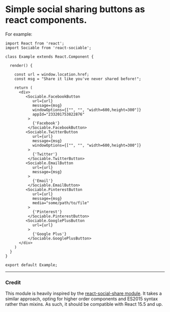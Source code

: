 # Simple social sharing buttons as react components.

For example:

```
import React from 'react';
import Sociable from 'react-sociable';

class Example extends React.Component {

  render() {

    const url = window.location.href;
    const msg = "Share it like you've never shared before!";

    return (
      <div>
         <Sociable.FacebookButton
            url={url}
            message={msg}
            windowOptions={["", "", "width=600,height=300"]}
            appId="233201753822876"
          >
            {'Facebook'}
          </Sociable.FacebookButton> 
         <Sociable.TwitterButton
            url={url}
            message={msg}
            windowOptions={["", "", "width=600,height=300"]}
          >
            {'Twitter'}
          </Sociable.TwitterButton> 
         <Sociable.EmailButton
            url={url}
            message={msg}
          >
            {'Email'}
          </Sociable.EmailButton> 
         <Sociable.PinterestButton
            url={url}
            message={msg}
            media="some/path/to/file"
          >
            {'Pinterest'}
          </Sociable.PinterestButton> 
         <Sociable.GooglePlusButton
            url={url}
          >
            {'Google Plus'}
          </Sociable.GooglePlusButton> 
      </div>
    )
  }
}

export default Example;
```

____
### Credit
This module is heavily inspired by the [react-social-share module](https://github.com/gsuveti/react-social). It takes a similar approach, opting for higher order components and ES2015 syntax rather than mixins. As such, it should be compatible with React 15.5 and up.